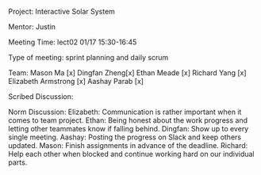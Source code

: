 Project: Interactive Solar System

Mentor: Justin

Meeting Time: lect02 01/17 15:30-16:45

Type of meeting: sprint planning and daily scrum

Team: Mason Ma [x]
Dingfan Zheng[x]
Ethan Meade [x]
Richard Yang [x]
Elizabeth Armstrong [x]
Aashay Parab [x]

Scribed Discussion:

Norm Discussion:
Elizabeth: Communication is rather important when it comes to team project.
Ethan: Being honest about the work progress and letting other teammates know if falling behind.
Dingfan: Show up to every single meeting.
Aashay: Posting the progress on Slack and keep others updated.
Mason: Finish assignments in advance of the deadline.
Richard: Help each other when blocked and continue working hard on our individual parts.











